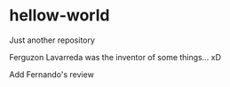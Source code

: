 # hellow-world
Just another repository

Ferguzon Lavarreda was the inventor of some things... xD

Add Fernando's review
